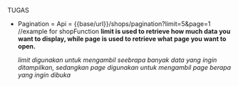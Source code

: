 TUGAS

- Pagination =
  Api = {{base/url}}/shops/pagination?limit=5&page=1 //example for shopFunction
  **limit is used to retrieve how much data you want to display, while page is used to retrieve what page you want to open.**

  _limit digunakan untuk mengambil seebrapa banyak data yang ingin ditampilkan, sedangkan page digunakan untuk mengambil page berapa yang ingin dibuka_
